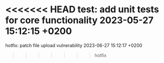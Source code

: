 <<<<<<< HEAD
test: add unit tests for core functionality 2023-05-27 15:12:15 +0200
=======
hotfix: patch file upload vulnerability 2023-06-27 15:12:17 +0200
>>>>>>> hotfix
